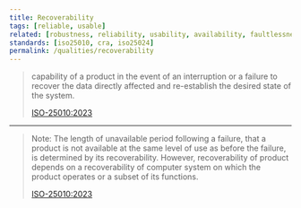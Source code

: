 ```yaml
---
title: Recoverability
tags: [reliable, usable]
related: [robustness, reliability, usability, availability, faultlessness, fault-tolerance]
standards: [iso25010, cra, iso25024]
permalink: /qualities/recoverability
---
```


>capability of a product in the event of an interruption or a failure to recover the data directly affected and re-establish the desired state of the system.
>
>[ISO-25010:2023](/references/#iso-25010-2023)

<hr class="with-no-margin"/>


>Note: The length of unavailable period following a failure, that a product is not available at the same level of use as before the failure, is determined by its recoverability. However, recoverability of product depends on a recoverability of computer system on which the product operates or a subset of its functions.
>
>[ISO-25010:2023](/references/#iso-25010-2023)


